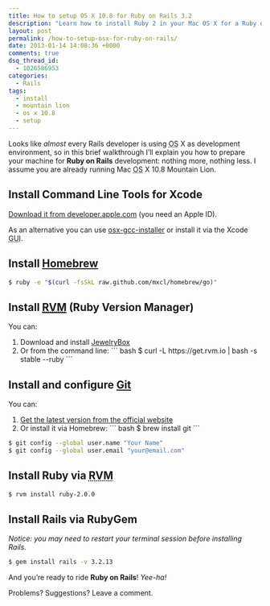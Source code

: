 ```yaml
---
title: How to setup OS X 10.8 for Ruby on Rails 3.2
description: "Learn how to install Ruby 2 in your Mac OS X for a Ruby on Rails development environment. This guide is aimed at Mac OS X 10.8 Mountain Lion's users."
layout: post
permalink: /how-to-setup-osx-for-ruby-on-rails/
date: 2013-01-14 14:08:36 +0000
comments: true
dsq_thread_id:
  - 1026586953
categories:
  - Rails
tags:
  - install
  - mountain lion
  - os x 10.8
  - setup
---
```


<p>
  Looks like <em>almost</em> every Rails developer is using <abbr title="Operating System">OS</abbr> X as development environment, so in this brief walkthrough I&#8217;ll explain you how to prepare your machine for <strong>Ruby on Rails</strong> development: nothing more, nothing less. I assume you are already running Mac <abbr title="Operating System">OS</abbr> X 10.8 Mountain Lion.
</p>

<h2>
  Install Command Line Tools for Xcode
</h2>

<p>
  <a href="https://developer.apple.com/downloads/index.action" target="_blank" rel="nofollow">Download it from developer.apple.com</a> (you need an Apple ID).
</p>

<p>
  As an alternative you can use <a href="https://github.com/kennethreitz/osx-gcc-installer" target="_blank" rel="nofollow">osx-gcc-installer</a> or install it via the Xcode <abbr title="Graphical User Interface">GUI</abbr>.
</p>

<h2>
  Install <a href="http://mxcl.github.com/homebrew/" target="_blank" rel="nofollow">Homebrew</a>
</h2>

``` bash
$ ruby -e "$(curl -fsSkL raw.github.com/mxcl/homebrew/go)"
```

<h2>
  Install <a href="https://rvm.io/" target="_blank" rel="nofollow"><abbr title="Ruby Version Manager">RVM</abbr></a> (Ruby Version Manager)
</h2> You can:

<ol>
  <li>
    Download and install <a href="http://jewelrybox.unfiniti.com/" target="_blank">JewelryBox</a>
  </li>
  <li>
    Or from the command line:
``` bash
$ curl -L https://get.rvm.io | bash -s stable --ruby
```
  </li>
</ol>

<h2>
  Install and configure <a href="http://git-scm.com/" target="_blank" rel="nofollow">Git</a>
</h2> You can:

<ol>
  <li>
    <a href="http://git-scm.com/downloads" target="_blank" rel="nofollow">Get the latest version from the official website</a>
  </li>
  <li>
    Or install it via Homebrew:
``` bash
$ brew install git
```
  </li>
</ol>

``` bash
$ git config --global user.name "Your Name"
$ git config --global user.email "your@email.com"
```

<h2>
  Install Ruby via <abbr title="Ruby Version Manager">RVM</abbr>
</h2>

``` bash
$ rvm install ruby-2.0.0
```

<h2>
  Install Rails via RubyGem
</h2>

<p>
  <em>Notice: you may need to restart your terminal session before installing Rails.</em>
</p>

``` bash
$ gem install rails -v 3.2.13
```

<p>
  And you&#8217;re ready to ride <strong>Ruby on Rails</strong>! <em>Yee-ha!</em>
</p>

<p>
  Problems? Suggestions? Leave a comment.
</p>
